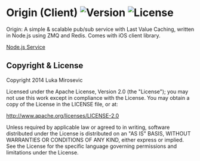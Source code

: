 # Origin (Client) ![Version](https://img.shields.io/cocoapods/v/Origin.svg?style=flat)&nbsp;![License](https://img.shields.io/badge/license-Apache_2-green.svg?style=flat)

Origin: A simple & scalable pub/sub service with Last Value Caching, written in Node.js using ZMQ and Redis. Comes with iOS client library.

[Node.js Service](https://github.com/lmirosevic/Origin-service)

Copyright & License
------------

Copyright 2014 Luka Mirosevic

Licensed under the Apache License, Version 2.0 (the "License"); you may not use this work except in compliance with the License. You may obtain a copy of the License in the LICENSE file, or at:

http://www.apache.org/licenses/LICENSE-2.0

Unless required by applicable law or agreed to in writing, software distributed under the License is distributed on an "AS IS" BASIS, WITHOUT WARRANTIES OR CONDITIONS OF ANY KIND, either express or implied. See the License for the specific language governing permissions and limitations under the License.



